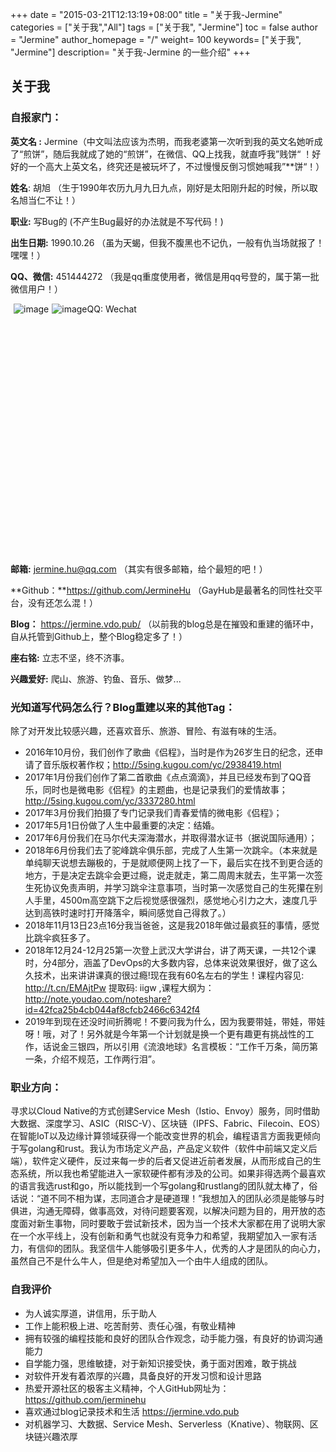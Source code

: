 +++
date = "2015-03-21T12:13:19+08:00"
title = "关于我-Jermine"
categories = ["关于我","All"]
tags = ["关于我", "Jermine"]
toc = false
author = "Jermine"
author_homepage =  "/"
weight= 100
keywords= ["关于我", "Jermine"]
description= "关于我-Jermine 的一些介绍"
+++
## 关于我

### 自报家门：

**英文名 :**  Jermine（中文叫法应该为杰明，而我老婆第一次听到我的英文名她听成了“煎饼”，随后我就成了她的“煎饼”，在微信、QQ上找我，就直呼我”贱饼“ ！好好的一个高大上英文名，终究还是被玩坏了，不过慢慢反倒习惯她喊我”\*\*饼“！） 

**姓名**:  胡旭 （生于1990年农历九月九日九点，刚好是太阳刚升起的时候，所以取名旭当仁不让！）

**职业:**  写Bug的 (不产生Bug最好的办法就是不写代码！)

**出生日期:**  1990.10.26  （虽为天蝎，但我不腹黑也不记仇，一般有仇当场就报了！嘿嘿！）

**QQ、微信:**  451444272  （我是qq重度使用者，微信是用qq号登的，属于第一批微信用户！）

<p style="height:400px">
QQ:<img style="float:left; display:inline; margin-top:0; margin-left:5px;" src="https://i.vdo.pub/imgs/20220107103001.jpg" alt="image">
 Wechat <img style="float:left; display:inline; margin-top:0; margin-left:5px;"src="https://i.vdo.pub/imgs/20200224132237.png" alt="image">
</p>

**邮箱:**  jermine.hu@qq.com （其实有很多邮箱，给个最短的吧！）

**Github：**https://github.com/JermineHu （GayHub是最著名的同性社交平台，没有还怎么混！）

**Blog：** https://jermine.vdo.pub/ （以前我的blog总是在摧毁和重建的循环中，自从托管到Github上，整个Blog稳定多了！）

**座右铭:**   立志不坚，终不济事。

**兴趣爱好:** 爬山、旅游、钓鱼、音乐、做梦...

### 光知道写代码怎么行？Blog重建以来的其他Tag：

除了对开发比较感兴趣，还喜欢音乐、旅游、冒险、有滋有味的生活。

- 2016年10月份，我们创作了歌曲《侣程》，当时是作为26岁生日的纪念，还申请了音乐版权著作权；http://5sing.kugou.com/yc/2938419.html
- 2017年1月份我们创作了第二首歌曲《点点滴滴》，并且已经发布到了QQ音乐，同时也是微电影《侣程》的主题曲，也是记录我们的爱情故事；http://5sing.kugou.com/yc/3337280.html
- 2017年3月份我们拍摄了专门记录我们青春爱情的微电影《侣程》；
- 2017年5月1日份做了人生中最重要的决定：结婚。
- 2017年6月份我们在马尔代夫深海潜水，并取得潜水证书（据说国际通用）；
- 2018年6月份我们去了驼峰跳伞俱乐部，完成了人生第一次跳伞。（本来就是单纯聊天说想去蹦极的，于是就顺便网上找了一下，最后实在找不到更合适的地方，于是决定去跳伞会更过瘾，说走就走，第二周周末就去，生平第一次签生死协议免责声明，并学习跳伞注意事项，当时第一次感觉自己的生死攥在别人手里，4500m高空跳下之后视觉感很强烈，感觉地心引力之大，速度几乎达到高铁时速时打开降落伞，瞬间感觉自己得救了。）
- 2018年11月13日23点16分我当爸爸，这是我2018年做过最疯狂的事情，感觉比跳伞疯狂多了。
- 2018年12月24-12月25第一次登上武汉大学讲台，讲了两天课，一共12个课时，分4部分，涵盖了DevOps的大多数内容，总体来说效果很好，做了这么久技术，出来讲讲课真的很过瘾!现在我有60名左右的学生！课程内容见: http://t.cn/EMAjtPw 提取码: iigw ,课程大纲为：http://note.youdao.com/noteshare?id=42fca25b4cb044af8cfcb2466c6342f4
- 2019年到现在还没时间折腾呢！不要问我为什么，因为我要带娃，带娃，带娃呀！哦，对了！另外就是今年第一个计划就是换一个更有趣更有挑战性的工作，话说金三银四，所以引用《流浪地球》名言模板：“工作千万条，简历第一条，介绍不规范，工作两行泪”。

### 职业方向：

寻求以Cloud Native的方式创建Service Mesh（Istio、Envoy）服务，同时借助大数据、深度学习、ASIC（RISC-V）、区块链（IPFS、Fabric、Filecoin、EOS）在智能IoT以及边缘计算领域获得一个能改变世界的机会，编程语言方面我更倾向于写golang和rust。我认为市场定义产品，产品定义软件（软件中前端又定义后端），软件定义硬件，反过来每一步的后者又促进近前者发展，从而形成自己的生态系统，所以我也希望能进入一家软硬件都有涉及的公司。如果非得选两个最喜欢的语言我选rust和go，所以能找到一个写golang和rustlang的团队就太棒了，俗话说：“道不同不相为谋，志同道合才是硬道理！”我想加入的团队必须是能够与时俱进，沟通无障碍，做事高效，对待问题要客观，以解决问题为目的，用开放的态度面对新生事物，同时要敢于尝试新技术，因为当一个技术大家都在用了说明大家在一个水平线上，没有创新和勇气也就没有竞争力和希望，我期望加入一家有活力，有信仰的团队。我坚信牛人能够吸引更多牛人，优秀的人才是团队的向心力，虽然自己不是什么牛人，但是绝对希望加入一个由牛人组成的团队。



### 自我评价

*  为人诚实厚道，讲信用，乐于助人
*  工作上能积极上进、吃苦耐劳、责任心强，有敬业精神
*  拥有较强的编程技能和良好的团队合作观念，动手能力强，有良好的协调沟通能力
*  自学能力强，思维敏捷，对于新知识接受快，勇于面对困难，敢于挑战
*  对软件开发有着浓厚的兴趣，具备良好的开发习惯和设计思路
*  热爱开源社区的极客主义精神，个人GitHub网址为：https://github.com/jerminehu
*  喜欢通过blog记录技术和生活 https://jermine.vdo.pub
*  对机器学习、大数据、Service Mesh、Serverless（Knative）、物联网、区块链兴趣浓厚

